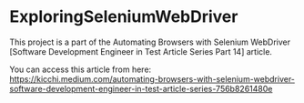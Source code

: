 # ExploringSeleniumWebDriver

This project is a part of the Automating Browsers with Selenium WebDriver [Software Development Engineer in Test Article Series Part 14] article.

You can access this article from here:
https://kicchi.medium.com/automating-browsers-with-selenium-webdriver-software-development-engineer-in-test-article-series-756b8261480e

